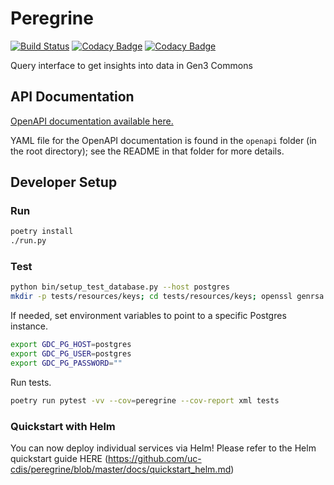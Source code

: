 # Peregrine

[![Build Status](https://travis-ci.org/uc-cdis/peregrine.svg?branch=master)](https://travis-ci.org/uc-cdis/peregrine)
[![Codacy Badge](https://api.codacy.com/project/badge/Grade/f6128183864d4e5da5093eb72a3c9c97)](https://www.codacy.com/app/uc-cdis/peregrine?utm_source=github.com&amp;utm_medium=referral&amp;utm_content=uc-cdis/peregrine&amp;utm_campaign=Badge_Grade)
[![Codacy Badge](https://api.codacy.com/project/badge/Coverage/f6128183864d4e5da5093eb72a3c9c97)](https://www.codacy.com/app/uc-cdis/peregrine?utm_source=github.com&utm_medium=referral&utm_content=uc-cdis/peregrine&utm_campaign=Badge_Coverage)


Query interface to get insights into data in Gen3 Commons

## API Documentation

[OpenAPI documentation available here.](http://petstore.swagger.io/?url=https://raw.githubusercontent.com/uc-cdis/peregrine/master/openapis/swagger.yaml)

YAML file for the OpenAPI documentation is found in the `openapi` folder (in
the root directory); see the README in that folder for more details.

## Developer Setup

### Run

```bash
poetry install
./run.py
```

### Test

```bash
python bin/setup_test_database.py --host postgres
mkdir -p tests/resources/keys; cd tests/resources/keys; openssl genrsa -out test_private_key.pem 2048; openssl rsa -in test_private_key.pem -pubout -out test_public_key.pem; cd -
```

If needed, set environment variables to point to a specific Postgres instance.

```bash
export GDC_PG_HOST=postgres
export GDC_PG_USER=postgres
export GDC_PG_PASSWORD=""
```

Run tests.

```bash
poetry run pytest -vv --cov=peregrine --cov-report xml tests
```


### Quickstart with Helm

You can now deploy individual services via Helm! 
Please refer to the Helm quickstart guide HERE (https://github.com/uc-cdis/peregrine/blob/master/docs/quickstart_helm.md)
